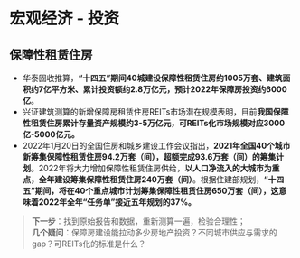 # 宏观经济 - 投资
## 保障性租赁住房
* 华泰固收推算，**“十四五”期间40城建设保障性租赁住房约1005万套、建筑面积约7亿平方米、累计投资额约2.8万亿元，预计2022年保障房投资约6000亿**。
* 兴证建筑测算的新增保障房租赁住房REITs市场潜在规模表明，目前**我国保障性租赁住房累计存量资产规模约3-5万亿元，可REITs化市场规模对应3000亿-5000亿元。**
* 2022年1月20日的全国住房和城乡建设工作会议指出，**2021年全国40个城市新筹集保障性租赁住房94.2万套（间），超额完成93.6万套（间）的筹集计划**。2022年将大力增加保障性租赁住房供给，**以人口净流入的大城市为重点，全年建设筹集保障性租赁住房240万套（间）**。根据住建部规划，**“十四五”期间，将在40个重点城市计划筹集保障性租赁住房650万套（间），这意味着2022年全年“任务单”接近五年规划的37%。**
> **下一步**：找到原始报告和数据，重新测算一遍，检验合理性；  
> **几个疑问**：保障房建设能拉动多少房地产投资？不同城市供应与需求的gap？可REITs化的标准是什么？


